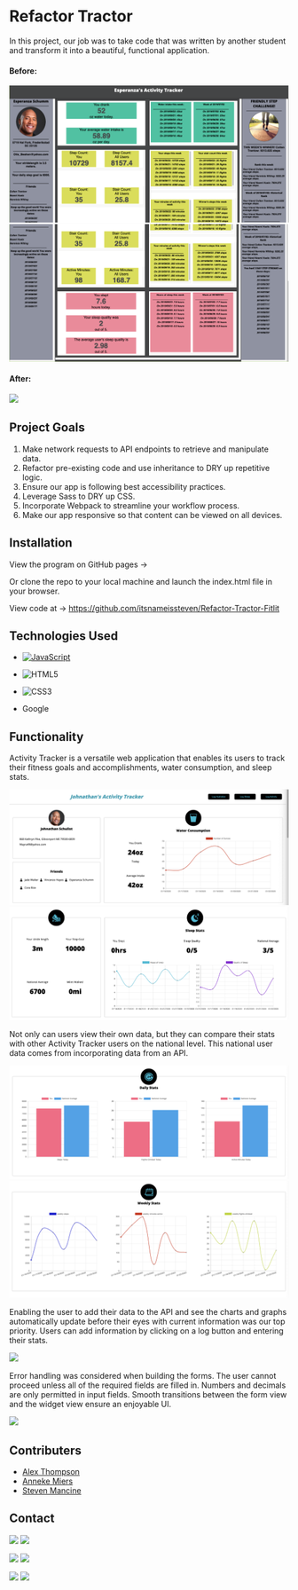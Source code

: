 # Refactor Tractor

In this project, our job was to take code that was written by another student and transform it into a beautiful, functional application. 

#### Before:
![](src/images/beforeOne.png)
![](src/images/beforeTwo.png)

#### After:
![](https://media.giphy.com/media/nYWEEel9zGPcTXuT7E/giphy.gif)

## Project Goals 
1. Make network requests to API endpoints to retrieve and manipulate data.
2. Refactor pre-existing code and use inheritance to DRY up repetitive logic.
3. Ensure our app is following best accessibility practices.
4. Leverage Sass to DRY up CSS.
5. Incorporate Webpack to streamline your workflow process.
6. Make our app responsive so that content can be viewed on all devices.

## Installation
View the program on GitHub pages -> 


Or clone the repo to your local machine and launch the index.html file in your browser.

View code at -> 
https://github.com/itsnameissteven/Refactor-Tractor-Fitlit 

## Technologies Used

- [![JavaScript](https://img.shields.io/badge/javascript%20-%23323330.svg?&style=for-the-badge&logo=javascript&logoColor=%23F7DF1E)](https://www.javascript.com/)

- ![HTML5](https://img.shields.io/badge/-HTML5-black?style=flat-square&logo=html5&logoColor=white)

- ![CSS3](https://img.shields.io/badge/-CSS3-black?style=flat-square&logo=css3)

- Google

## Functionality
Activity Tracker is a versatile web application that enables its users to track their fitness goals and accomplishments, water consumption, and sleep stats. 

![](src/images/ATSectionA.png)
![](src/images/ATSectionB.png)

Not only can users view their own data, but they can compare their stats with other Activity Tracker users on the national level. This national user data comes from incorporating data from an API. 

![](src/images/ATSectionC.png)
![](src/images/ATSectionD.png)

Enabling the user to add their data to the API and see the charts and graphs automatically update before their eyes with current information was our top priority. Users can add information by clicking on a log button and entering their stats.

![](https://media.giphy.com/media/YznWgI3kMgyDLE1oZz/giphy.gif)

Error handling was considered when building the forms. The user cannot proceed unless all of the required fields are filled in. Numbers and decimals are only permitted in input fields. Smooth transitions between the form view and the widget view ensure an enjoyable UI. 

![](https://media.giphy.com/media/P1DPEkxDZv9qzfydWA/giphy.gif)

## Contributers
* [Alex Thompson](https://github.com/alexthompson207)
* [Anneke Miers](https://github.com/aemiers)
* [Steven Mancine](https://github.com/itsnameissteven)

## Contact


[<img src="https://img.shields.io/badge/LinkedIn-alex--thompson-informational?style=for-the-badge&labelColor=black&logo=linkedin&logoColor=0077b5&&color=0077b5"/>][linkedin]
[<img src="https://img.shields.io/badge/Github-AlexThompson207-informational?style=for-the-badge&labelColor=black&logo=github&color=7d88e6"/>][github]


[<img src="https://img.shields.io/badge/LinkedIn-anneke--miers-informational?style=for-the-badge&labelColor=black&logo=linkedin&logoColor=0077b5&&color=0077b5"/>][linkedin2]
[<img src="https://img.shields.io/badge/Github-aemiers-informational?style=for-the-badge&labelColor=black&logo=github&color=7d88e6"/>][github2]


[<img src="https://img.shields.io/badge/LinkedIn-steven--mancine-informational?style=for-the-badge&labelColor=black&logo=linkedin&logoColor=0077b5&&color=0077b5"/>][linkedin3]
[<img src="https://img.shields.io/badge/Github-itsnameissteven-informational?style=for-the-badge&labelColor=black&logo=github&color=7d88e6"/>][github3]



<!-- Personal Definitions  -->

[linkedin]: https://www.linkedin.com/in/alex-thompson-he-him/
[github]: https://github.com/alexthompson207
[linkedin2]: https://www.linkedin.com/in/anneke-miers/
[github2]: https://github.com/aemiers
[linkedin3]: https://www.linkedin.com/in/steven-mancine-13509521/
[github3]: https://github.com/itsnameissteven
